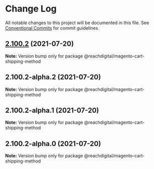 # Change Log

All notable changes to this project will be documented in this file.
See [Conventional Commits](https://conventionalcommits.org) for commit guidelines.

## [2.100.2](https://github.com/ho-nl/m2-pwa/compare/@reachdigital/magento-cart-shipping-method@2.100.2-alpha.2...@reachdigital/magento-cart-shipping-method@2.100.2) (2021-07-20)

**Note:** Version bump only for package @reachdigital/magento-cart-shipping-method





## 2.100.2-alpha.2 (2021-07-20)

**Note:** Version bump only for package @reachdigital/magento-cart-shipping-method





## 2.100.2-alpha.1 (2021-07-20)

**Note:** Version bump only for package @reachdigital/magento-cart-shipping-method





## 2.100.2-alpha.0 (2021-07-20)

**Note:** Version bump only for package @reachdigital/magento-cart-shipping-method
